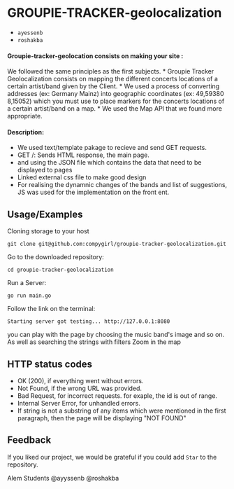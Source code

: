 
# GROUPIE-TRACKER-geolocalization
* `ayessenb` 
* `roshakba` 



#### Groupie-tracker-geolocation consists on making your site :
We followed the same principles as the first subjects.
    * Groupie Tracker Geolocalization consists on mapping the different concerts locations of a certain artist/band given by the Client.
    * We used a process of converting addresses (ex: Germany Mainz) into geographic coordinates (ex: 49,59380 8,15052) which you must use to place markers for the concerts locations of a certain artist/band on a map.
    * We used the Map API that we found more appropriate.


#### Description:

* We used text/template pakage to recieve and send GET requests.
* GET /: Sends HTML response, the main page.
* and using the JSON file which contains the data that need to be displayed to pages
* Linked external css file to make good design 
* For realising the dynamnic changes of the bands and list of suggestions,
 JS was used for the implementation on the front ent.



## Usage/Examples
Cloning storage to your host
```CMD/Terminal 
git clone git@github.com:compygirl/groupie-tracker-geolocalization.git
```
Go to the downloaded repository:

```CMD/Terminal 
cd groupie-tracker-geolocalization
```
Run a Server:
```CMD/Terminal 
go run main.go
```

Follow the link on the terminal:
```CMD/Terminal 
Starting server got testing... http://127.0.0.1:8080 
```
you can play with the page by choosing the music band's image and so on.
As well as searching the strings with filters
Zoom in the map



## HTTP status codes
* OK (200), if everything went without errors.
* Not Found, if the wrong URL was provided.
* Bad Request, for incorrect requests. for exaple, the id is out of range.
* Internal Server Error, for unhandled errors.
* If string is not a substring of any items which were mentioned in the first paragraph, 
then the page will be displaying "NOT FOUND"



## Feedback

If you liked our project, we would be grateful if you could add `Star` to the repository.

Alem Students @ayyssenb @roshakba
